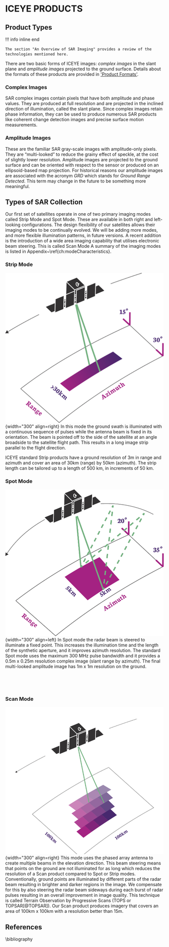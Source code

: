 
# ICEYE PRODUCTS

## Product Types
!!! info inline end

    The section "An Overview of SAR Imaging" provides a review of the technologies mentioned here. 

There are two basic forms of ICEYE images: *complex images* in the slant plane and *amplitude images* projected to the ground surface. Details about the formats of these products are provided in ['Product Formats'](#product-formats). 

### Complex Images

SAR complex images contain pixels that have both amplitude and phase values. They are produced at full resolution and are projected in the inclined direction of illumination, called the slant plane. Since complex images retain phase information, they can be used to produce numerous SAR products like coherent change detection images and precise surface motion measurements.

### Amplitude Images

These are the familiar SAR gray-scale images with amplitude-only pixels. They are “multi-looked” to reduce the grainy effect of speckle, at the cost of slightly lower resolution. Amplitude images are projected to the ground surface and can be oriented with respect to the sensor or produced on an ellipsoid-based map projection. For historical reasons our amplitude images are associated with the acronym *GRD* which stands for *Ground Range Detected*. This term may change in the future to be something more meaningful.

<!-- #### General Phase History Data Product
ICEYE also produces a basic form of SAR data that contains the raw pulse data before image processing. This data contains phase information as a function of time during the imaging operation and so it is called *phase history data*. This product enables more flexible processing for advanced users who might have their own SAR processor, or who might even prefer to exploit the data before converting it into an image.  -->

## Types of SAR Collection
Our first set of satellites operate in one of two primary imaging modes called Strip Mode and Spot Mode. These are available in both right and left-looking configurations. The design flexibility of our satellites allows their imaging modes to be continually evolved. We will be adding more modes, and more flexible illumination patterns, in future versions. A recent addition is the introduction of a wide area imaging capability that utilises electronic beam steering. This is called Scan Mode
A summary of the imaging modes is listed in Appendix~\ref{ch:modeCharacteristics}.


### Strip Mode

![placeholder](img/imagemode-graphic-strip.png){width="300" align=right}
In this mode the ground swath is illuminated with a continuous sequence of pulses while the antenna beam is fixed in its orientation. The beam is pointed off to the side of the satellite at an angle broadside to the satellite flight path. This results in a long image strip parallel to the flight direction.

ICEYE standard Strip products have a ground resolution of 3m in range and azimuth and cover an area of 30km (range) by 50km (azimuth). The strip length can be tailored up to a length of 500 km, in increments of 50 km.

### Spot Mode
![placeholder](img/imagemode-graphic-spot.png){width="300" align=left}
In Spot mode the radar beam is steered to illuminate a fixed point. This increases the illumination time and the length of the synthetic aperture, and it improves azimuth resolution. The standard Spot mode uses the maximum 300 MHz pulse bandwidth and it provides a 0.5m x 0.25m resolution complex image (slant range by azimuth). The final multi-looked amplitude image has 1m x 1m resolution on the ground.
<p>&nbsp;</p>
<p>&nbsp;</p>

### Scan Mode
![placeholder](img/imagemode-graphic-scan.png){width="300" align=right}
This mode uses the phased array antenna to create multiple beams in the elevation direction. This beam steering means that points on the ground are not illuminated for as long which reduces the resolution of a Scan product compared to Spot or Strip modes. Conventionally, ground points are illuminated by different parts of the radar beam resulting in brighter and darker regions in the image. We compensate for this by also steering the radar beam sideways during each burst of radar pulses resulting in an overall improvement in image quality. This technique is called Terrain Observation by Progressive Scans (TOPS or TOPSAR[@TOPSAR]). Our Scan product produces imagery that covers an area of 100km x 100km with a resolution better than 15m. 

<!-- % The length of a Scan product can be increased to 400km.  -->

<!-- % whilst performing adjacent Strip collections. While this produces much wider swath widths, it also lessens the collection time of ground points and degrades azimuth resolution. To help improve image quality we employ a technique called Terrain Observation by Progressive Scans (TOPS or TOPSAR \cite{TOPSAR}). We have two versions of our SCANSAR product, a four-beam image that covers 100km x 100km with a ground resolution of 12mx12m and a 2 beam product that covers 60km by 100km with a ground resolution of 6mx6m. The length of the image can be extended in azimuth up to 825km. -->

## References
\bibliography
